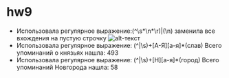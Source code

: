 # hw9
* Использовала регулярное выражение:(^\s*\n*\r)|(\n) заменила все вхождения на пустую строчку
![alt-текст](http://example.com/image.jpg "Необязательный титул")
* Использовала регулярное выражение: (^|\s)+[А-Я][а-я]*(слав) Всего упоминаний о князьях нашла: 493
* Использовала регулярное выражение: (^|\s)+[Н][а-я]*(город) Всего упоминаний Новгорода нашла: 58
